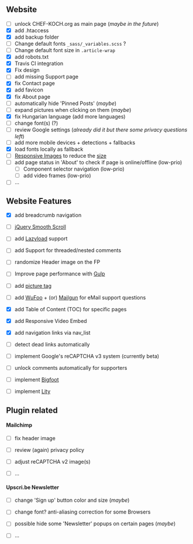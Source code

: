 ## Website

- [ ] unlock CHEF-KOCH.org as main page (_maybe in the future_)
- [x] add .htaccess
- [x] add backup folder
- [ ] Change default fonts `_sass/_variables.scss` ? 
- [ ] Change default font size in `.article-wrap `
- [x] add robots.txt
- [x] Travis CI integration
- [x] Fix design
- [ ] add missing Support page
- [x] fix Contact page
- [x] add favicon
- [x] fix About page
- [ ] automatically hide 'Pinned Posts' (_maybe_)
- [ ] expand pictures when clicking on them (_maybe_)
- [x] fix Hungarian language (add more languages)
- [ ] change font(s) (?)
- [ ] review Google settings (_already did it but there some privacy questions left_)
- [ ] add more mobile devices + detections + fallbacks
- [x] load fonts locally as fallback
- [ ] [Responsive Images](https://developer.mozilla.org/en-US/docs/Learn/HTML/Multimedia_and_embedding/Responsive_images) to reduce the [size](https://alistapart.com/article/responsive-images-in-practice)
- [ ] add page status in 'About' to check if page is online/offline (low-prio)
    - [ ] Component selector navigation (low-prio)
    - [ ] add video frames (low-prio)
- [ ] ...

## Website Features
- [x] add breadcrumb navigation
- [ ] [jQuery Smooth Scroll](https://github.com/kswedberg/jquery-smooth-scroll)
- [ ] add [Lazyload](https://github.com/aFarkas/lazysizes) support
- [ ] add Support for threaded/nested comments
- [ ] randomize Header image on the FP
- [ ] Improve page performance with [Gulp](http://savaslabs.com/2016/10/19/optimizing-jekyll-with-gulp.html)
- [ ] add [picture tag](https://github.com/robwierzbowski/jekyll-picture-tag)
- [ ] add [WuFoo](https://www.wufoo.com/) + (or) [Mailgun](https://www.mailgun.com) for eMail support questions
- [x] add Table of Content (TOC) for specific pages
- [x] add Responsive Video Embed
- [x] add navigation links via nav_list  
- [ ] detect dead links automatically
- [ ] implement Google's reCAPTCHA v3 system (currently beta)
- [ ] unlock comments automatically for supporters 
- [ ] implement [Bigfoot](http://www.bigfootjs.com)
- [ ] implement [Lity](https://sorgalla.com/lity/)


## Plugin related 

#### Mailchimp

- [ ] fix header image 
- [ ] review (again) privacy policy
- [ ] adjust reCAPTCHA v2 image(s)
- [ ] ...


#### Upscri.be Newsletter

- [ ] change 'Sign up' button color and size (_maybe_)
- [ ] change font? anti-aliasing correction for some Browsers
- [ ] possible hide some 'Newsletter' popups on certain pages (_maybe_)
- [ ] ...

